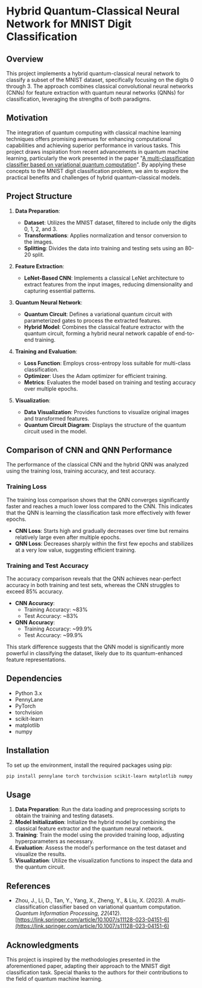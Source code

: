 # Hybrid Quantum-Classical Neural Network for MNIST Digit Classification

## Overview

This project implements a hybrid quantum-classical neural network to classify a subset of the MNIST dataset, specifically focusing on the digits 0 through 3. The approach combines classical convolutional neural networks (CNNs) for feature extraction with quantum neural networks (QNNs) for classification, leveraging the strengths of both paradigms.

## Motivation

The integration of quantum computing with classical machine learning techniques offers promising avenues for enhancing computational capabilities and achieving superior performance in various tasks. This project draws inspiration from recent advancements in quantum machine learning, particularly the work presented in the paper "[A multi-classification classifier based on variational quantum computation](https://link.springer.com/article/10.1007/s11128-023-04151-6)". By applying these concepts to the MNIST digit classification problem, we aim to explore the practical benefits and challenges of hybrid quantum-classical models.

## Project Structure

1. **Data Preparation**:
   - **Dataset**: Utilizes the MNIST dataset, filtered to include only the digits 0, 1, 2, and 3.
   - **Transformations**: Applies normalization and tensor conversion to the images.
   - **Splitting**: Divides the data into training and testing sets using an 80-20 split.

2. **Feature Extraction**:
   - **LeNet-Based CNN**: Implements a classical LeNet architecture to extract features from the input images, reducing dimensionality and capturing essential patterns.

3. **Quantum Neural Network**:
   - **Quantum Circuit**: Defines a variational quantum circuit with parameterized gates to process the extracted features.
   - **Hybrid Model**: Combines the classical feature extractor with the quantum circuit, forming a hybrid neural network capable of end-to-end training.

4. **Training and Evaluation**:
   - **Loss Function**: Employs cross-entropy loss suitable for multi-class classification.
   - **Optimizer**: Uses the Adam optimizer for efficient training.
   - **Metrics**: Evaluates the model based on training and testing accuracy over multiple epochs.

5. **Visualization**:
   - **Data Visualization**: Provides functions to visualize original images and transformed features.
   - **Quantum Circuit Diagram**: Displays the structure of the quantum circuit used in the model.

## Comparison of CNN and QNN Performance

The performance of the classical CNN and the hybrid QNN was analyzed using the training loss, training accuracy, and test accuracy.

### Training Loss

The training loss comparison shows that the QNN converges significantly faster and reaches a much lower loss compared to the CNN. This indicates that the QNN is learning the classification task more effectively with fewer epochs.

- **CNN Loss**: Starts high and gradually decreases over time but remains relatively large even after multiple epochs.
- **QNN Loss**: Decreases sharply within the first few epochs and stabilizes at a very low value, suggesting efficient training.

### Training and Test Accuracy

The accuracy comparison reveals that the QNN achieves near-perfect accuracy in both training and test sets, whereas the CNN struggles to exceed 85% accuracy.

- **CNN Accuracy**:
  - Training Accuracy: ~83%
  - Test Accuracy: ~83%
- **QNN Accuracy**:
  - Training Accuracy: ~99.9%
  - Test Accuracy: ~99.9%

This stark difference suggests that the QNN model is significantly more powerful in classifying the dataset, likely due to its quantum-enhanced feature representations.

## Dependencies

- Python 3.x
- PennyLane
- PyTorch
- torchvision
- scikit-learn
- matplotlib
- numpy

## Installation

To set up the environment, install the required packages using pip:

```bash
pip install pennylane torch torchvision scikit-learn matplotlib numpy
```

## Usage

1. **Data Preparation**: Run the data loading and preprocessing scripts to obtain the training and testing datasets.
2. **Model Initialization**: Initialize the hybrid model by combining the classical feature extractor and the quantum neural network.
3. **Training**: Train the model using the provided training loop, adjusting hyperparameters as necessary.
4. **Evaluation**: Assess the model's performance on the test dataset and visualize the results.
5. **Visualization**: Utilize the visualization functions to inspect the data and the quantum circuit.

## References

- Zhou, J., Li, D., Tan, Y., Yang, X., Zheng, Y., & Liu, X. (2023). A multi-classification classifier based on variational quantum computation. *Quantum Information Processing, 22*(412). [https://link.springer.com/article/10.1007/s11128-023-04151-6](https://link.springer.com/article/10.1007/s11128-023-04151-6)

## Acknowledgments

This project is inspired by the methodologies presented in the aforementioned paper, adapting their approach to the MNIST digit classification task. Special thanks to the authors for their contributions to the field of quantum machine learning.


